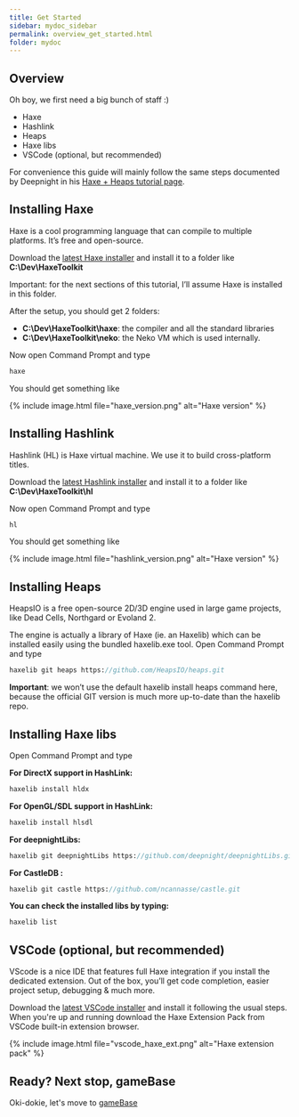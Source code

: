 ```yaml
---
title: Get Started
sidebar: mydoc_sidebar
permalink: overview_get_started.html
folder: mydoc
---
```


## Overview

Oh boy, we first need a big bunch of staff :)

*  Haxe
*  Hashlink
*  Heaps
*  Haxe libs
*  VSCode (optional, but recommended)

For convenience this guide will mainly follow the same steps documented by Deepnight in his [Haxe + Heaps tutorial page](https://deepnight.net/tutorials/).

## Installing Haxe 
Haxe is a cool programming language that can compile to multiple platforms. It’s free and open-source.

Download the [latest Haxe installer](https://haxe.org/download/) and install it to a folder like **C:\Dev\HaxeToolkit**

Important: for the next sections of this tutorial, I’ll assume Haxe is installed in this folder.

After the setup, you should get 2 folders:

*  **C:\Dev\HaxeToolkit\haxe**: the compiler and all the standard libraries
*  **C:\Dev\HaxeToolkit\neko**: the Neko VM which is used internally.

Now open Command Prompt and type 

```haxe
haxe
```

You should get something like

{% include image.html file="haxe_version.png" alt="Haxe version" %}


## Installing Hashlink 
Hashlink (HL) is Haxe virtual machine. We use it to build cross-platform titles.

Download the [latest Hashlink installer](https://haxe.org/download/) and install it to a folder like **C:\Dev\HaxeToolkit\hl**

Now open Command Prompt and type 

```haxe
hl
```

You should get something like

{% include image.html file="hashlink_version.png" alt="Haxe version" %}

## Installing Heaps 
HeapsIO is a free open-source 2D/3D engine used in large game projects, like Dead Cells, Northgard or Evoland 2.

The engine is actually a library of Haxe (ie. an Haxelib) which can be installed easily using the bundled haxelib.exe tool.
Open Command Prompt and type 

```haxe
haxelib git heaps https://github.com/HeapsIO/heaps.git 
```

**Important**: we won’t use the default haxelib install heaps command here, because the official GIT version is much more up-to-date than the haxelib repo.

## Installing Haxe libs

Open Command Prompt and type 


**For DirectX support in HashLink:**
```haxe
haxelib install hldx
```
**For OpenGL/SDL support in HashLink:**
```haxe
haxelib install hlsdl
```
**For deepnightLibs:**
```haxe
haxelib git deepnightLibs https://github.com/deepnight/deepnightLibs.git
```
**For CastleDB :**
```haxe
haxelib git castle https://github.com/ncannasse/castle.git
```

**You can check the installed libs by typing:**
```haxe
haxelib list
```


## VSCode (optional, but recommended)

VScode is a nice IDE that features full Haxe integration if you install the dedicated extension. Out of the box, you’ll get code completion, easier project setup, debugging & much more.

Download the [latest VSCode installer](https://code.visualstudio.com/) and install it following the usual steps.
When you're up and running download the Haxe Extension Pack from VSCode built-in extension browser.

{% include image.html file="vscode_haxe_ext.png" alt="Haxe extension pack" %}


## Ready? Next stop, gameBase

Oki-dokie, let's move to [gameBase](gamebase_setup.html)